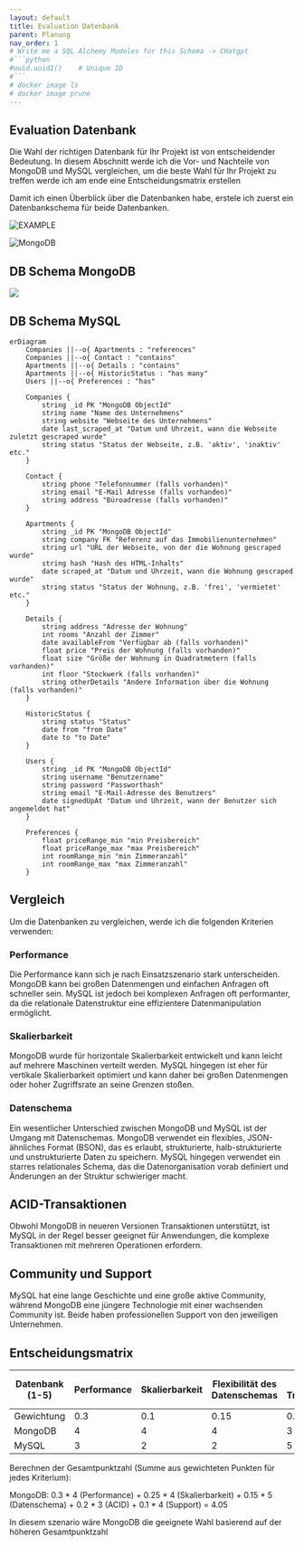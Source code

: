 ```yaml
---
layout: default
title: Evaluation Datenbank
parent: Planung
nav_order: 1
# Write me a SQL Alchemy Modeles for this Schema -> CHatgpt 
#```python
#uuid.uuid1()    # Unique ID
#```
# docker image ls
# docker image prune
---
```

## Evaluation Datenbank

Die Wahl der richtigen Datenbank für Ihr Projekt ist von entscheidender Bedeutung.
In diesem Abschnitt werde ich die Vor- und Nachteile von MongoDB und MySQL vergleichen, um die beste Wahl für Ihr Projekt zu treffen werde ich am ende eine Entscheidungsmatrix erstellen

Damit ich einen Überblick über die Datenbanken habe, erstele ich zuerst ein Datenbankschema für beide Datenbanken.

![EXAMPLE](http://www.plantuml.com/plantuml/proxy?cache=no&src=https://raw.githubusercontent.com/danyambuehl/ITCNE23-SEM-Ill/main/docs/02_Plannung/example.iuml)

![MongoDB](http://www.plantuml.com/plantuml/proxy?cache=no&src=https://raw.githubusercontent.com/danyambuehl/ITCNE23-SEM-Ill/main/docs/02_Plannung/MongoDB.iuml)

## DB Schema MongoDB

[![](https://mermaid.ink/img/pako:eNqlVktu2zAQvQqhTVrAzgG8i-O0MRq3aRK3QGHAGIsjiY1ICiRlN3Jylt6iq-x8sQ4ly3Zs-QNEC4mi3pvhzLyhOA9CzTHoBGh6AmIDcqQYXZdaZqAEWvb83G7rObvIwDiJylnWYaPAYIQGVYh2FOxhXGrlIHQlPPRjoVbgDWtLdA8JkNoT0dfCOm1EeO_A5RUpAcskqKeaNLRoVvjb9XprsMdtr3xeTfjLOiNUzMaCs9svxBhoFetel32b_MbQ9XntZgOrQCIhv_oHJ2tD5dAoTGjltgE-w4kVzjN-0gj98BCLAwFSsG5sQwMZ8jE44vYoAZLlirNhYgqy0mIzUIpxgWxlt8hTdIVjMS65bJYbjg2LslVCR8EysxzNykyLFefdc3YGj05Mz1rsTKhqyNCF57Wxl3Vaq_rvJjVLtPJxP2CKkVYql5LcfIggJQFMtUlAcVQfG5aHkkRCzKv2wA8uuEFr8SQq8BJM5O7i1Wg4Rl3FsaG-9-kjLHX2xD55_F0lyIJBHlFtLetLqSciFajytQIarOTGJ2B4d7NVm6lW5UxZeJ2QlfiEelMjJGTu2j-8-q4fBjftvkogdbvqO114J_tv1FvFruUWGRRebVM0UqBDt0dv9Q4yP1D6WjAbbjYXJZRjRmtZQlUBSVoifwkv0J10wJT8wSTFT0ZLYvxAEy1e4wkYBpPDmoxSTUnMaAfzfUC7k3gT-ilkKwrP_WwW_xZ_30REYbDvOQkcSLZeSofN-aDJpDZlFXT4OEPzeFJLaZfQb2OZdp8xWgSyvoq0keAECXLxOtmS5PF-29rb58c0s1OXqCpH-SCV4g7AafpMt82PK_fVf-N9nZ6TjeXfoEv97IrqtQGZgbUzbbhXQTV0viWPbn3ttZItq300dKyIFfJhdnGwY6lEtQlihAkDFaPElKOjDcLtpGjzbzpvFPWdtzCWJMRR4O-lwkkKSNb39MGSAn88he77KHWPbruomhTKrj2AX9lvwlOEQSugaco1p0NRGRxJJUFfPH9w4BhBnpYpeSEo5E7fP6kw6DiTYyvIM5_25Unq7eQVFyTroEP6tzSJ5eugOnyVZ7CX_3cPJos?type=png)](https://mermaid-live-editor.fly.dev/edit#pako:eNqlVktu2zAQvQqhTVrAzgG8i-O0MRq3aRK3QGHAGIsjiY1ICiRlN3Jylt6iq-x8sQ4ly3Zs-QNEC4mi3pvhzLyhOA9CzTHoBGh6AmIDcqQYXZdaZqAEWvb83G7rObvIwDiJylnWYaPAYIQGVYh2FOxhXGrlIHQlPPRjoVbgDWtLdA8JkNoT0dfCOm1EeO_A5RUpAcskqKeaNLRoVvjb9XprsMdtr3xeTfjLOiNUzMaCs9svxBhoFetel32b_MbQ9XntZgOrQCIhv_oHJ2tD5dAoTGjltgE-w4kVzjN-0gj98BCLAwFSsG5sQwMZ8jE44vYoAZLlirNhYgqy0mIzUIpxgWxlt8hTdIVjMS65bJYbjg2LslVCR8EysxzNykyLFefdc3YGj05Mz1rsTKhqyNCF57Wxl3Vaq_rvJjVLtPJxP2CKkVYql5LcfIggJQFMtUlAcVQfG5aHkkRCzKv2wA8uuEFr8SQq8BJM5O7i1Wg4Rl3FsaG-9-kjLHX2xD55_F0lyIJBHlFtLetLqSciFajytQIarOTGJ2B4d7NVm6lW5UxZeJ2QlfiEelMjJGTu2j-8-q4fBjftvkogdbvqO114J_tv1FvFruUWGRRebVM0UqBDt0dv9Q4yP1D6WjAbbjYXJZRjRmtZQlUBSVoifwkv0J10wJT8wSTFT0ZLYvxAEy1e4wkYBpPDmoxSTUnMaAfzfUC7k3gT-ilkKwrP_WwW_xZ_30REYbDvOQkcSLZeSofN-aDJpDZlFXT4OEPzeFJLaZfQb2OZdp8xWgSyvoq0keAECXLxOtmS5PF-29rb58c0s1OXqCpH-SCV4g7AafpMt82PK_fVf-N9nZ6TjeXfoEv97IrqtQGZgbUzbbhXQTV0viWPbn3ttZItq300dKyIFfJhdnGwY6lEtQlihAkDFaPElKOjDcLtpGjzbzpvFPWdtzCWJMRR4O-lwkkKSNb39MGSAn88he77KHWPbruomhTKrj2AX9lvwlOEQSugaco1p0NRGRxJJUFfPH9w4BhBnpYpeSEo5E7fP6kw6DiTYyvIM5_25Unq7eQVFyTroEP6tzSJ5eugOnyVZ7CX_3cPJos)

## DB Schema MySQL

```mermaid
erDiagram
    Companies ||--o{ Apartments : "references"
    Companies ||--o{ Contact : "contains"
    Apartments ||--o{ Details : "contains"
    Apartments ||--o{ HistoricStatus : "has many"
    Users ||--o{ Preferences : "has"

    Companies {
        string _id PK "MongoDB ObjectId"
        string name "Name des Unternehmens"
        string website "Webseite des Unternehmens"
        date last_scraped_at "Datum und Uhrzeit, wann die Webseite zuletzt gescraped wurde"
        string status "Status der Webseite, z.B. 'aktiv', 'inaktiv' etc."
    }

    Contact {
        string phone "Telefonnummer (falls vorhanden)"
        string email "E-Mail Adresse (falls vorhanden)"
        string address "Büroadresse (falls vorhanden)"
    }

    Apartments {
        string _id PK "MongoDB ObjectId"
        string company FK "Referenz auf das Immobilienunternehmen"
        string url "URL der Webseite, von der die Wohnung gescraped wurde"
        string hash "Hash des HTML-Inhalts"
        date scraped_at "Datum und Uhrzeit, wann die Wohnung gescraped wurde"
        string status "Status der Wohnung, z.B. 'frei', 'vermietet' etc."
    }

    Details {
        string address "Adresse der Wohnung"
        int rooms "Anzahl der Zimmer"
        date availableFrom "Verfügbar ab (falls vorhanden)"
        float price "Preis der Wohnung (falls vorhanden)"
        float size "Größe der Wohnung in Quadratmetern (falls vorhanden)"
        int floor "Stockwerk (falls vorhanden)"
        string otherDetails "Andere Information über die Wohnung (falls vorhanden)"
    }

    HistoricStatus {
        string status "Status"
        date from "from Date"
        date to "to Date"
    }

    Users {
        string _id PK "MongoDB ObjectId"
        string username "Benutzername"
        string password "Passworthash"
        string email "E-Mail-Adresse des Benutzers"
        date signedUpAt "Datum und Uhrzeit, wann der Benutzer sich angemeldet hat"
    }

    Preferences {
        float priceRange_min "min Preisbereich"
        float priceRange_max "max Preisbereich"
        int roomRange_min "min Zimmeranzahl"
        int roomRange_max "max Zimmeranzahl"
    }
```

## Vergleich

Um die Datenbanken zu vergleichen, werde ich die folgenden Kriterien verwenden:

### Performance

Die Performance kann sich je nach Einsatzszenario stark unterscheiden. MongoDB kann bei großen Datenmengen und einfachen Anfragen oft schneller sein. MySQL ist jedoch bei komplexen Anfragen oft performanter, da die relationale Datenstruktur eine effizientere Datenmanipulation ermöglicht.

### Skalierbarkeit

MongoDB wurde für horizontale Skalierbarkeit entwickelt und kann leicht auf mehrere Maschinen verteilt werden. MySQL hingegen ist eher für vertikale Skalierbarkeit optimiert und kann daher bei großen Datenmengen oder hoher Zugriffsrate an seine Grenzen stoßen.

### Datenschema

Ein wesentlicher Unterschied zwischen MongoDB und MySQL ist der Umgang mit Datenschemas. MongoDB verwendet ein flexibles, JSON-ähnliches Format (BSON), das es erlaubt, strukturierte, halb-strukturierte und unstrukturierte Daten zu speichern. MySQL hingegen verwendet ein starres relationales Schema, das die Datenorganisation vorab definiert und Änderungen an der Struktur schwieriger macht.

## ACID-Transaktionen

Obwohl MongoDB in neueren Versionen Transaktionen unterstützt, ist MySQL in der Regel besser geeignet für Anwendungen, die komplexe Transaktionen mit mehreren Operationen erfordern.

## Community und Support

MySQL hat eine lange Geschichte und eine große aktive Community, während MongoDB eine jüngere Technologie mit einer wachsenden Community ist. Beide haben professionellen Support von den jeweiligen Unternehmen.

## Entscheidungsmatrix

| **Datenbank**  (1-5)  | **Performance**    | **Skalierbarkeit**  | **Flexibilität des Datenschemas** | **ACID-Transaktionen**  | **Community und Support**      | **Gesamtpunktzahl**  |
|---------------------  |------------------  |---------------------|---------------                    | --------------          | -----------------------------  | -------------------- |
| Gewichtung            | 0.3                | 0.1                 | 0.15                              | 0.2                     |   0.2                          | 
| MongoDB               | 4                  | 4                   | 4                                 | 3                       |   3                            | 3.4             |
| MySQL                 | 3                  | 2                   | 2                                 | 5                       |   4                            | 


Berechnen der Gesamtpunktzahl (Summe aus gewichteten Punkten für jedes Kriterium):

MongoDB: 0.3 * 4 (Performance) + 0.25 * 4 (Skalierbarkeit) + 0.15 * 5 (Datenschema) + 0.2 * 3 (ACID) + 0.1 * 4 (Support) = 4.05

In diesem szenario wäre MongoDB die geeignete Wahl basierend auf der höheren Gesamtpunktzahl

